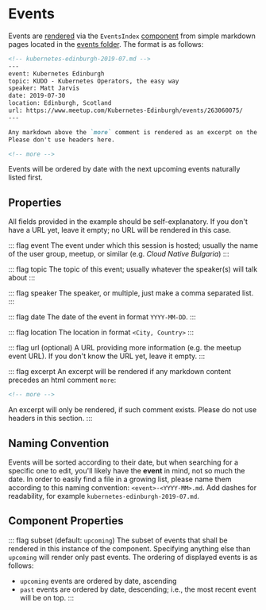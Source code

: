 # Events

Events are [rendered](../community/events.md) via the `EventsIndex` [component](https://github.com/kudobuilder/www/blob/master/content/.vuepress/components/EventsIndex.vue) from simple markdown pages located in the [events folder](https://github.com/kudobuilder/www/tree/master/content/community/events). The format is as follows:

```markdown
<!-- kubernetes-edinburgh-2019-07.md -->
---
event: Kubernetes Edinburgh
topic: KUDO - Kubernetes Operators, the easy way
speaker: Matt Jarvis
date: 2019-07-30
location: Edinburgh, Scotland
url: https://www.meetup.com/Kubernetes-Edinburgh/events/263060075/
---

Any markdown above the `more` comment is rendered as an excerpt on the events page.
Please don't use headers here.

<!-- more -->
```

Events will be ordered by date with the next upcoming events naturally listed first.

## Properties

All fields provided in the example should be self-explanatory. If you don't have a URL yet, leave it empty; no URL will be rendered in this case.

::: flag event
The event under which this session is hosted; usually the name of the user group, meetup, or similar (e.g. _Cloud Native Bulgaria_)
:::

::: flag topic
The topic of this event; usually whatever the speaker(s) will talk about
:::

::: flag speaker
The speaker, or multiple, just make a comma separated list.
:::

::: flag date
The date of the event in format `YYYY-MM-DD`.
:::

::: flag location
The location in format `<City, Country>`
:::

::: flag url
(optional) A URL providing more information (e.g. the meetup event URL). If you don't know the URL yet, leave it empty.
:::

::: flag excerpt
An excerpt will be rendered if any markdown content precedes an html comment `more`:
```markdown
<!-- more -->
```
An excerpt will only be rendered, if such comment exists. Please do not use headers in this section.
:::

## Naming Convention

Events will be sorted according to their date, but when searching for a specific one to edit, you'll likely have the **event** in mind, not so much the date. In order to easily find a file in a growing list, please name them according to this naming convention: `<event>-<YYYY-MM>.md`. Add dashes for readability, for example `kubernetes-edinburgh-2019-07.md`.

## Component Properties

::: flag subset
(default: `upcoming`) The subset of events that shall be rendered in this instance of the component. Specifying anything else than `upcoming` will render only past events. The ordering of displayed events is as follows:
* `upcoming` events are ordered by date, ascending
* `past` events are ordered by date, descending; i.e., the most recent event will be on top.
:::
